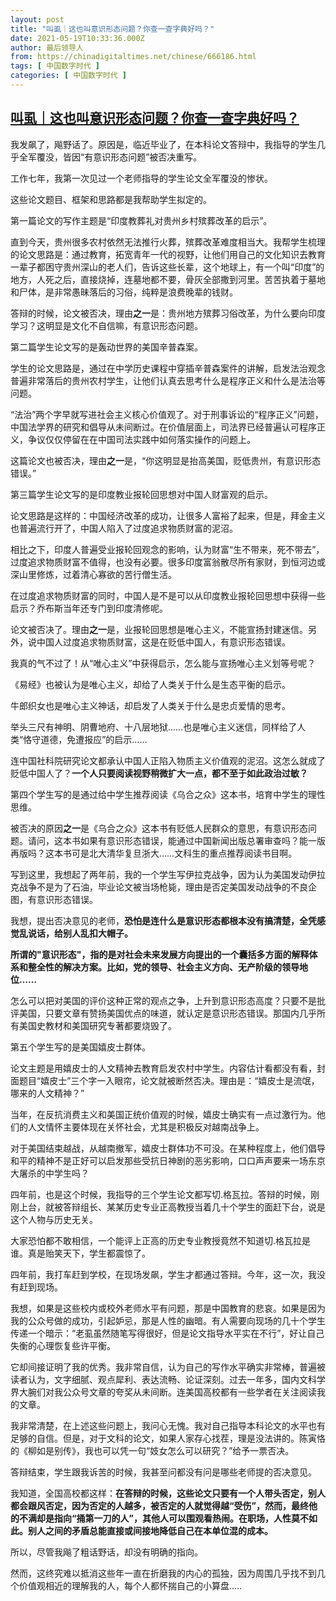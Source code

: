 ```yaml
---
layout: post
title: "叫虱｜这也叫意识形态问题？你查一查字典好吗？"
date: 2021-05-19T10:33:36.000Z
author: 最后领导人
from: https://chinadigitaltimes.net/chinese/666186.html
tags: [ 中国数字时代 ]
categories: [ 中国数字时代 ]
---
```

<!--1621420416000-->
[叫虱｜这也叫意识形态问题？你查一查字典好吗？](https://chinadigitaltimes.net/chinese/666186.html)
------

<div>
<p>我发飙了，飚野话了。原因是，临近毕业了，在本科论文答辩中，我指导的学生几乎全军覆没，皆因“有意识形态问题”被否决重写。</p><p>工作七年，我第一次见过一个老师指导的学生论文全军覆没的惨状。</p><p>这些论文题目、框架和思路都是我帮助学生拟定的。</p><p>第一篇论文的写作主题是“印度教葬礼对贵州乡村殡葬改革的启示”。</p><p>直到今天，贵州很多农村依然无法推行火葬，殡葬改革难度相当大。我帮学生梳理的论文思路是：通过教育，拓宽青年一代的视野，让他们用自己的文化知识去教育一辈子都困守贵州深山的老人们，告诉这些长辈，这个地球上，有一个叫“印度”的地方，人死之后，直接烧掉，连墓地都不要，骨灰全部撒到河里。苦苦执着于墓地和尸体，是非常愚昧落后的习俗，纯粹是浪费晚辈的钱财。</p><p>答辩的时候，论文被否决，理由<strong>之一</strong>是：贵州地方殡葬习俗改革，为什么要向印度学习？这明显是文化不自信嘛，有意识形态问题。</p><p>第二篇学生论文写的是轰动世界的美国辛普森案。</p><p>学生的论文思路是，通过在中学历史课程中穿插辛普森案件的讲解，启发法治观念普遍非常落后的贵州农村学生，让他们认真去思考什么是程序正义和什么是法治等问题。</p><p>“法治”两个字早就写进社会主义核心价值观了。对于刑事诉讼的“程序正义”问题，中国法学界的研究和倡导从未间断过。在价值层面上，司法界已经普遍认可程序正义，争议仅仅停留在在中国司法实践中如何落实操作的问题上。</p><p>这篇论文也被否决，理由<strong>之一</strong>是，“你这明显是抬高美国，贬低贵州，有意识形态错误。”</p><p>第三篇学生论文写的是印度教业报轮回思想对中国人财富观的启示。</p><p>论文思路是这样的：中国经济改革的成功，让很多人富裕了起来，但是，拜金主义也普遍流行开了，中国人陷入了过度追求物质财富的泥沼。</p><p>相比之下，印度人普遍受业报轮回观念的影响，认为财富“生不带来，死不带去”，过度追求物质财富不值得，也没有必要。很多印度富翁散尽所有家财，到恒河边或深山里修炼，过着清心寡欲的苦行僧生活。</p><p>在过度追求物质财富的同时，中国人是不是可以从印度教业报轮回思想中获得一些启示？乔布斯当年还专门到印度清修呢。</p><p>论文被否决了。理由<strong>之一</strong>是，业报轮回思想是唯心主义，不能宣扬封建迷信。另外，说中国人过度追求物质财富，这是在贬低中国人，有意识形态错误。</p><p>我真的气不过了！从“唯心主义”中获得启示，怎么能与宣扬唯心主义划等号呢？</p><p>《易经》也被认为是唯心主义，却给了人类关于什么是生态平衡的启示。</p><p>牛郎织女也是唯心主义神话，却启发了人类关于什么是忠贞爱情的思考。</p><p>举头三尺有神明、阴曹地府、十八层地狱&#8230;&#8230;也是唯心主义迷信，同样给了人类“恪守道德，免遭报应”的启示&#8230;&#8230;</p><p>连中国社科院研究论文都承认中国人正陷入物质主义价值观的泥沼。这怎么就成了贬低中国人了？<strong>一个人只要阅读视野稍微扩大一点，都不至于如此政治过敏？</strong></p><p>第四个学生写的是通过给中学生推荐阅读《乌合之众》这本书，培育中学生的理性思维。</p><p>被否决的原因<strong>之一</strong>是《乌合之众》这本书有贬低人民群众的意思，有意识形态问题。请问，这本书如果有意识形态错误，能通过中国新闻出版总署审查吗？能一版再版吗？这本书可是北大清华复旦浙大&#8230;&#8230;文科生的重点推荐阅读书目啊。</p><p>写到这里，我想起了两年前，我的一个学生写伊拉克战争，因为认为美国发动伊拉克战争不是为了石油，毕业论文被当场枪毙，理由是否定美国发动战争的不良企图，有意识形态错误。</p><p>我想，提出否决意见的老师，<strong>恐怕是连什么是意识形态都根本没有搞清楚，全凭感觉乱说话，给别人乱扣大帽子。</strong></p><p><strong>所谓的&quot;意识形态&quot;，指的是对社会未来发展方向提出的一个囊括多方面的解释体系和整全性的解决方案。比如，党的领导、社会主义方向、无产阶级的领导地位&#8230;&#8230;</strong></p><p>怎么可以把对美国的评价这种正常的观点之争，上升到意识形态高度？只要不是批评美国，只要文章有赞扬美国优点的味道，就认定是意识形态错误。那国内几乎所有美国史教材和美国研究专著都要烧毁了。</p><p>第五个学生写的是美国嬉皮士群体。</p><p>论文主题是用嬉皮士的人文精神去教育启发农村中学生。内容估计看都没有看，封面题目“嬉皮士”三个字一入眼帘，论文就被断然否决。理由是：“嬉皮士是流氓，哪来的人文精神？”</p><p>当年，在反抗消费主义和美国正统价值观的时候，嬉皮士确实有一点过激行为。他们的人文情怀主要体现在关怀社会，尤其是积极反对越南战争上。</p><p>对于美国结束越战，从越南撤军，嬉皮士群体功不可没。在某种程度上，他们倡导和平的精神不是正好可以启发那些受抗日神剧的恶劣影响，口口声声要来一场东京大屠杀的中学生吗？</p><p>四年前，也是这个时候，我指导的三个学生论文都写切.格瓦拉。答辩的时候，刚刚上台，就被答辩组长、某某历史专业正高教授当着几十个学生的面赶下台，说是这个人物与历史无关。</p><p>大家恐怕都不敢相信，一个能评上正高的历史专业教授竟然不知道切.格瓦拉是谁。真是贻笑天下，学生都震惊了。</p><p>四年前，我打车赶到学校，在现场发飙，学生才都通过答辩。今年，这一次，我没有赶到现场。</p><p>我想，如果是这些校内或校外老师水平有问题，那是中国教育的悲哀。如果是因为我的公众号做的成功，引起妒忌，那是人性的幽暗。有人需要向现场的几十个学生传递一个暗示：“老虱虽然随笔写得很好，但是论文指导水平实在不行”，好让自己失衡的心理恢复些许平衡。</p><p>它却间接证明了我的优秀。我非常自信，认为自己的写作水平确实非常棒，普遍被读者认为，文字细腻、观点犀利、表达流畅、论证深刻。过去一年多，国内文科学界大腕们对我公众号文章的夸奖从未间断。连美国高校都有一些学者在关注阅读我的文章。</p><p>我非常清楚，在上述这些问题上，我问心无愧。我对自己指导本科论文的水平也有足够的自信。但是，对于文科的论文，如果人家存心找茬，理是没法讲的。陈寅恪的《柳如是别传》，我也可以凭一句“妓女怎么可以研究？”给予一票否决。</p><p>答辩结束，学生跟我诉苦的时候，我甚至问都没有问是哪些老师提的否决意见。</p><p>我知道，全国高校都这样：<strong>在答辩的时候，这些论文只要有一个人带头否定，别人都会跟风否定，因为否定的人越多，被否定的人就觉得越“受伤”，然而，最终他的不满却是指向“捅第一刀的人”，其他人可以围观看热闹。在职场，人性莫不如此。别人之间的矛盾总能直接或间接地降低自己在本单位混的成本。</strong></p><p>所以，尽管我飚了粗话野话，却没有明确的指向。</p><p>然而，这终究难以抵消这些年一直在折磨我的内心的孤独，因为周围几乎找不到几个价值观相近的理解我的人，每个人都怀揣自己的小算盘&#8230;..</p>
</div>
